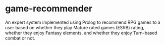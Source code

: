 # game-recommender
An expert system implemented using Prolog to recommend RPG games to a user based on whether they play Mature rated games (ESRB) rating, whether they enjoy Fantasy elements, and whether they enjoy Turn-based combat or not.
